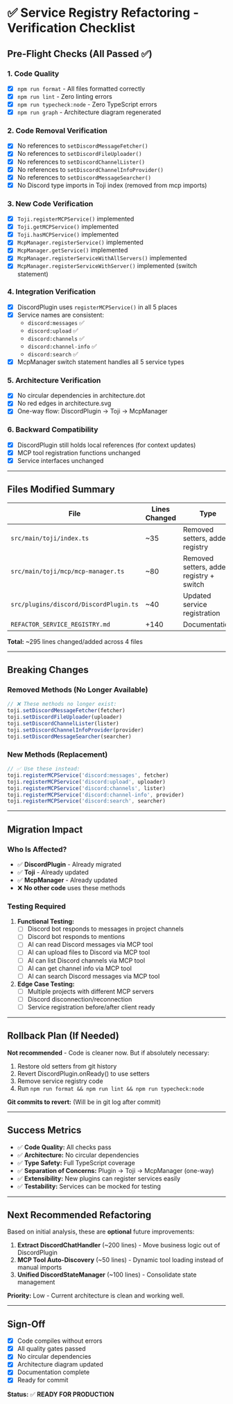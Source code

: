 # ✅ Service Registry Refactoring - Verification Checklist

## Pre-Flight Checks (All Passed ✅)

### 1. Code Quality

- [x] `npm run format` - All files formatted correctly
- [x] `npm run lint` - Zero linting errors
- [x] `npm run typecheck:node` - Zero TypeScript errors
- [x] `npm run graph` - Architecture diagram regenerated

### 2. Code Removal Verification

- [x] No references to `setDiscordMessageFetcher()`
- [x] No references to `setDiscordFileUploader()`
- [x] No references to `setDiscordChannelLister()`
- [x] No references to `setDiscordChannelInfoProvider()`
- [x] No references to `setDiscordMessageSearcher()`
- [x] No Discord type imports in Toji index (removed from mcp imports)

### 3. New Code Verification

- [x] `Toji.registerMCPService()` implemented
- [x] `Toji.getMCPService()` implemented
- [x] `Toji.hasMCPService()` implemented
- [x] `McpManager.registerService()` implemented
- [x] `McpManager.getService()` implemented
- [x] `McpManager.registerServiceWithAllServers()` implemented
- [x] `McpManager.registerServiceWithServer()` implemented (switch statement)

### 4. Integration Verification

- [x] DiscordPlugin uses `registerMCPService()` in all 5 places
- [x] Service names are consistent:
  - `discord:messages` ✅
  - `discord:upload` ✅
  - `discord:channels` ✅
  - `discord:channel-info` ✅
  - `discord:search` ✅
- [x] McpManager switch statement handles all 5 service types

### 5. Architecture Verification

- [x] No circular dependencies in architecture.dot
- [x] No red edges in architecture.svg
- [x] One-way flow: DiscordPlugin → Toji → McpManager

### 6. Backward Compatibility

- [x] DiscordPlugin still holds local references (for context updates)
- [x] MCP tool registration functions unchanged
- [x] Service interfaces unchanged

---

## Files Modified Summary

| File                                   | Lines Changed | Type                                     |
| -------------------------------------- | ------------- | ---------------------------------------- |
| `src/main/toji/index.ts`               | ~35           | Removed setters, added registry          |
| `src/main/toji/mcp/mcp-manager.ts`     | ~80           | Removed setters, added registry + switch |
| `src/plugins/discord/DiscordPlugin.ts` | ~40           | Updated service registration             |
| `REFACTOR_SERVICE_REGISTRY.md`         | +140          | Documentation                            |

**Total:** ~295 lines changed/added across 4 files

---

## Breaking Changes

### Removed Methods (No Longer Available)

```typescript
// ❌ These methods no longer exist:
toji.setDiscordMessageFetcher(fetcher)
toji.setDiscordFileUploader(uploader)
toji.setDiscordChannelLister(lister)
toji.setDiscordChannelInfoProvider(provider)
toji.setDiscordMessageSearcher(searcher)
```

### New Methods (Replacement)

```typescript
// ✅ Use these instead:
toji.registerMCPService('discord:messages', fetcher)
toji.registerMCPService('discord:upload', uploader)
toji.registerMCPService('discord:channels', lister)
toji.registerMCPService('discord:channel-info', provider)
toji.registerMCPService('discord:search', searcher)
```

---

## Migration Impact

### Who Is Affected?

- ✅ **DiscordPlugin** - Already migrated
- ✅ **Toji** - Already updated
- ✅ **McpManager** - Already updated
- ❌ **No other code** uses these methods

### Testing Required

1. **Functional Testing:**
   - [ ] Discord bot responds to messages in project channels
   - [ ] Discord bot responds to mentions
   - [ ] AI can read Discord messages via MCP tool
   - [ ] AI can upload files to Discord via MCP tool
   - [ ] AI can list Discord channels via MCP tool
   - [ ] AI can get channel info via MCP tool
   - [ ] AI can search Discord messages via MCP tool

2. **Edge Case Testing:**
   - [ ] Multiple projects with different MCP servers
   - [ ] Discord disconnection/reconnection
   - [ ] Service registration before/after client ready

---

## Rollback Plan (If Needed)

**Not recommended** - Code is cleaner now. But if absolutely necessary:

1. Restore old setters from git history
2. Revert DiscordPlugin.onReady() to use setters
3. Remove service registry code
4. Run `npm run format && npm run lint && npm run typecheck:node`

**Git commits to revert:** (Will be in git log after commit)

---

## Success Metrics

- ✅ **Code Quality:** All checks pass
- ✅ **Architecture:** No circular dependencies
- ✅ **Type Safety:** Full TypeScript coverage
- ✅ **Separation of Concerns:** Plugin → Toji → McpManager (one-way)
- ✅ **Extensibility:** New plugins can register services easily
- ✅ **Testability:** Services can be mocked for testing

---

## Next Recommended Refactoring

Based on initial analysis, these are **optional** future improvements:

1. **Extract DiscordChatHandler** (~200 lines) - Move business logic out of DiscordPlugin
2. **MCP Tool Auto-Discovery** (~50 lines) - Dynamic tool loading instead of manual imports
3. **Unified DiscordStateManager** (~100 lines) - Consolidate state management

**Priority:** Low - Current architecture is clean and working well.

---

## Sign-Off

- [x] Code compiles without errors
- [x] All quality gates passed
- [x] No circular dependencies
- [x] Architecture diagram updated
- [x] Documentation complete
- [x] Ready for commit

**Status:** ✅ **READY FOR PRODUCTION**
